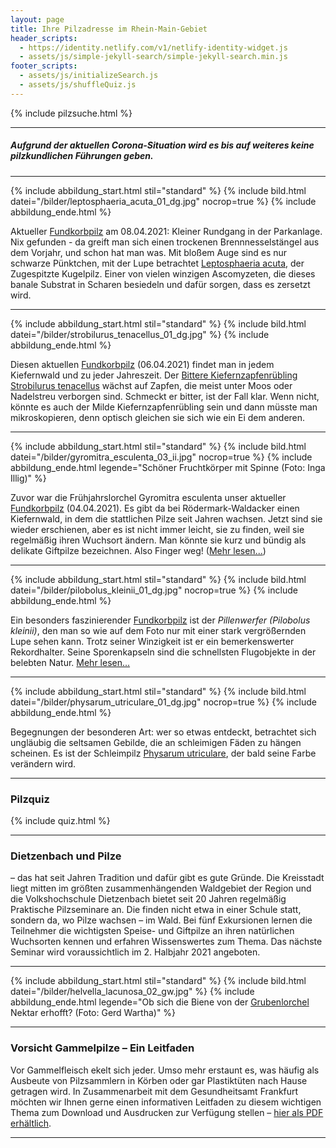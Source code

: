 ```yaml
---
layout: page
title: Ihre Pilzadresse im Rhein-Main-Gebiet
header_scripts:
  - https://identity.netlify.com/v1/netlify-identity-widget.js
  - assets/js/simple-jekyll-search/simple-jekyll-search.min.js
footer_scripts:
  - assets/js/initializeSearch.js
  - assets/js/shuffleQuiz.js
---
```

{% include pilzsuche.html %}

- - -

##### Aufgrund der aktuellen Corona-Situation wird es bis auf weiteres keine pilzkundlichen Führungen geben.

- - -

{% include abbildung_start.html stil="standard" %}
{% include bild.html datei="/bilder/leptosphaeria_acuta_01_dg.jpg" nocrop=true %}
{% include abbildung_ende.html %}

Aktueller [Fundkorbpilz](<AA "Glossar-">) am 08.04.2021: Kleiner Rundgang in der Parkanlage. Nix gefunden - da greift man sich einen trockenen Brennnesselstängel aus dem Vorjahr, und schon hat man was. Mit bloßem Auge sind es nur schwarze Pünktchen, mit der Lupe betrachtet [Leptosphaeria acuta](/pilze/leptosphaeria-acuta-zugespitzter-kugelpilz), der Zugespitzte Kugelpilz. Einer von vielen winzigen Ascomyzeten, die dieses banale Substrat in Scharen besiedeln und dafür sorgen, dass es zersetzt wird.

- - -

{% include abbildung_start.html stil="standard" %}
{% include bild.html datei="/bilder/strobilurus_tenacellus_01_dg.jpg" %}
{% include abbildung_ende.html %}

Diesen aktuellen [Fundkorbpilz](AA "Glossar-") (06.04.2021) findet man in jedem Kiefernwald und zu jeder Jahreszeit. Der [Bittere Kiefernzapfenrübling Strobilurus tenacellus](/pilze/strobilurus-tenacellus-bitterer-kiefern-zapfenrübling) wächst auf Zapfen, die meist unter Moos oder Nadelstreu verborgen sind. Schmeckt er bitter, ist der Fall klar. Wenn nicht, könnte es auch der Milde Kiefernzapfenrübling sein und dann müsste man mikroskopieren, denn optisch gleichen sie sich wie ein Ei dem anderen.

- - -

{% include abbildung_start.html stil="standard" %}
{% include bild.html datei="/bilder/gyromitra_esculenta_03_ii.jpg" nocrop=true %}
{% include abbildung_ende.html legende="Schöner Fruchtkörper mit Spinne (Foto: Inga Illig)" %}

Zuvor war die Frühjahrslorchel Gyromitra esculenta unser aktueller [Fundkorbpilz](AA "Glossar-") (04.04.2021). Es gibt da bei Rödermark-Waldacker einen Kiefernwald, in dem die stattlichen Pilze seit Jahren wachsen. Jetzt sind sie wieder erschienen, aber es ist nicht immer leicht, sie zu finden, weil sie regelmäßig ihren Wuchsort ändern. Man könnte sie kurz und bündig als delikate Giftpilze[](/artikel/ein-delikater-giftpilz.html) bezeichnen. Also Finger weg! ([Mehr lesen...](/artikel/ein-delikater-giftpilz.html))

- - -

{% include abbildung_start.html stil="standard" %}
{% include bild.html datei="/bilder/pilobolus_kleinii_01_dg.jpg" nocrop=true %}
{% include abbildung_ende.html %}

Ein besonders faszinierender [Fundkorbpilz](AA "Glossar-") ist der *Pillenwerfer (Pilobolus kleinii)*, den man so wie auf dem Foto nur mit einer stark vergrößernden Lupe sehen kann. Trotz seiner Winzigkeit ist er ein bemerkenswerter Rekordhalter. Seine Sporenkapseln sind die schnellsten Flugobjekte in der belebten Natur. [Mehr lesen...](/pilze/pilobolus-kleinii-pillenwerfer)

- - -

{% include abbildung_start.html stil="standard" %}
{% include bild.html datei="/bilder/physarum_utriculare_01_dg.jpg" nocrop=true %}
{% include abbildung_ende.html %}

Begegnungen der besonderen Art: wer so etwas entdeckt, betrachtet sich ungläubig die seltsamen Gebilde, die an schleimigen Fäden zu hängen scheinen. Es ist der Schleimpilz [Physarum utriculare](/pilze/physarum-utriculare-fadenfruchtschleimpilz), der bald seine Farbe verändern wird.

- - -

### Pilzquiz

{% include quiz.html %}

- - -

### Dietzenbach und Pilze

– das hat seit Jahren Tradition und dafür gibt es gute Gründe. Die Kreisstadt liegt mitten im größten zusammenhängenden Waldgebiet der Region und die Volkshochschule Dietzenbach bietet seit 20 Jahren regelmäßig Praktische Pilzseminare an. Die finden nicht etwa in einer Schule statt, sondern da, wo Pilze wachsen – im Wald. Bei fünf Exkursionen lernen die Teilnehmer die wichtigsten Speise- und Giftpilze an ihren natürlichen Wuchsorten kennen und erfahren Wissenswertes zum Thema. Das nächste Seminar wird voraussichtlich im 2. Halbjahr 2021 angeboten.

- - -

{% include abbildung_start.html stil="standard" %}
{% include bild.html datei="/bilder/helvella_lacunosa_02_gw.jpg" %}
{% include abbildung_ende.html legende="Ob sich die Biene von der <a href='/pilze/helvella-lacunosa-grubenlorchel'>Grubenlorchel</a> Nektar erhofft?  (Foto: Gerd Wartha)" %}

- - -

### Vorsicht Gammelpilze – Ein Leitfaden

Vor Gammelfleisch ekelt sich jeder. Umso mehr erstaunt es, was häufig als Ausbeute von Pilzsammlern in Körben oder gar Plastiktüten nach Hause getragen wird. In Zusammenarbeit mit dem Gesundheitsamt Frankfurt möchten wir Ihnen gerne einen informativen Leitfaden zu diesem wichtigen Thema zum Download und Ausdrucken zur Verfügung stellen – [hier als PDF erhältlich](/assets/docs/Fundkorb.de-Gammelpilze.pdf).

- - -